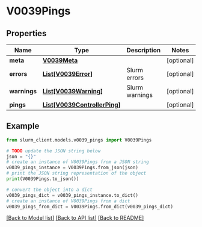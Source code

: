 # V0039Pings


## Properties

Name | Type | Description | Notes
------------ | ------------- | ------------- | -------------
**meta** | [**V0039Meta**](V0039Meta.md) |  | [optional] 
**errors** | [**List[V0039Error]**](V0039Error.md) | Slurm errors | [optional] 
**warnings** | [**List[V0039Warning]**](V0039Warning.md) | Slurm warnings | [optional] 
**pings** | [**List[V0039ControllerPing]**](V0039ControllerPing.md) |  | [optional] 

## Example

```python
from slurm_client.models.v0039_pings import V0039Pings

# TODO update the JSON string below
json = "{}"
# create an instance of V0039Pings from a JSON string
v0039_pings_instance = V0039Pings.from_json(json)
# print the JSON string representation of the object
print(V0039Pings.to_json())

# convert the object into a dict
v0039_pings_dict = v0039_pings_instance.to_dict()
# create an instance of V0039Pings from a dict
v0039_pings_from_dict = V0039Pings.from_dict(v0039_pings_dict)
```
[[Back to Model list]](../README.md#documentation-for-models) [[Back to API list]](../README.md#documentation-for-api-endpoints) [[Back to README]](../README.md)


